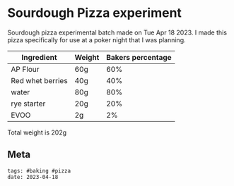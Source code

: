 # Sourdough Pizza experiment

Sourdough pizza experimental batch made on Tue Apr 18 2023. I made this pizza specifically for use at a poker night that I was planning.

| Ingredient       | Weight | Bakers percentage |
| ---------------- | ------ | ----------------- |
| AP Flour         | 60g    | 60%               |
| Red whet berries | 40g    | 40%               |
| water            | 80g    | 80%               |
| rye starter      | 20g    | 20%               |
| EVOO             | 2g     | 2%                |

Total weight is 202g

## Meta

    tags: #baking #pizza
    date: 2023-04-18
